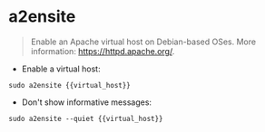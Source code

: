 # a2ensite

> Enable an Apache virtual host on Debian-based OSes.
> More information: <https://httpd.apache.org/>.

- Enable a virtual host:

`sudo a2ensite {{virtual_host}}`

- Don't show informative messages:

`sudo a2ensite --quiet {{virtual_host}}`
